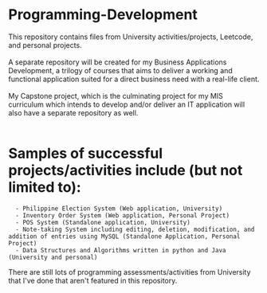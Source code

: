 # Programming-Development
This repository contains files from University activities/projects, Leetcode, and personal projects. <br><br>
A separate repository will be created for my Business Applications Development, a trilogy of courses that aims to deliver a working and functional application suited for a direct business need with a real-life client. <br><br>
My Capstone project, which is the culminating project for my MIS curriculum which intends to develop and/or deliver an IT application will also have a separate repository as well. <br><br>

# Samples of successful projects/activities include (but not limited to):
      - Philippine Election System (Web application, University)
      - Inventory Order System (Web application, Personal Project) 
      - POS System (Standalone application, University) 
      - Note-taking System including editing, deletion, modification, and addition of entries using MySQL (Standalone Application, Personal Project)
      - Data Structures and Algorithms written in python and Java (University and personal) 

 There are still lots of programming assessments/activities from University that I've done that aren't featured in this repository.

